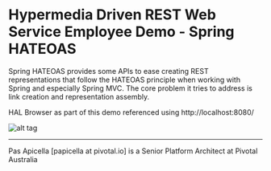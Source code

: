 <h1>Hypermedia Driven REST Web Service Employee Demo - Spring HATEOAS </h1>

Spring HATEOAS provides some APIs to ease creating REST representations that follow the HATEOAS principle when 
working with Spring and especially Spring MVC. The core problem it tries to address is link creation and 
representation assembly.

HAL Browser as part of this demo referenced using http://localhost:8080/

![alt tag](https://dl.dropboxusercontent.com/u/15829935/platform-demos/images/hateoas-img1.png)

<hr />
Pas Apicella [papicella at pivotal.io] is a Senior Platform Architect at Pivotal Australia 